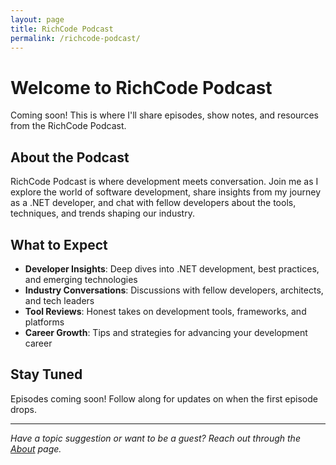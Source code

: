 ```yaml
---
layout: page
title: RichCode Podcast
permalink: /richcode-podcast/
---
```


# Welcome to RichCode Podcast

Coming soon! This is where I'll share episodes, show notes, and resources from the RichCode Podcast.

## About the Podcast

RichCode Podcast is where development meets conversation. Join me as I explore the world of software development, share insights from my journey as a .NET developer, and chat with fellow developers about the tools, techniques, and trends shaping our industry.

## What to Expect

- **Developer Insights**: Deep dives into .NET development, best practices, and emerging technologies
- **Industry Conversations**: Discussions with fellow developers, architects, and tech leaders
- **Tool Reviews**: Honest takes on development tools, frameworks, and platforms
- **Career Growth**: Tips and strategies for advancing your development career

## Stay Tuned

Episodes coming soon! Follow along for updates on when the first episode drops.

---

*Have a topic suggestion or want to be a guest? Reach out through the [About](/about/) page.* 